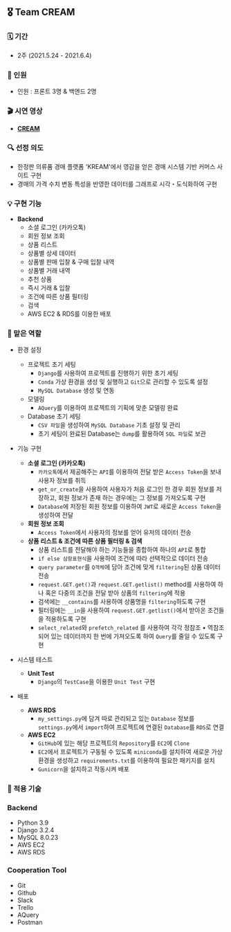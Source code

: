 ## 🎖  Team CREAM

### 🗓  기간

- 2주 (2021.5.24 - 2021.6.4)

### 🍭  인원

- 인원 : 프론트 3명 & 백엔드 2명

### 🎬  시연 영상

- **[CREAM](https://www.youtube.com/watch?v=kR4HfsWcevo&list=PLZTmS1zO_K1Zj4ZRa-eu3Ugt-DfGC7eXC&index=5)**

### 🔍  선정 의도

- 한정판 의류품 경매 플랫폼 'KREAM'에서 영감을 얻은 경매 시스템 기반 커머스 사이트 구현
- 경매의 가격 수치 변동 특성을 반영한 데이터를 그래프로 시각・도식화하여 구현

### 💡  구현 기능

- **Backend**
    - 소셜 로그인 (카카오톡)
    - 회원 정보 조회
    - 상품 리스트
    - 상품별 상세 데이터
    - 상품별 판매 입찰 & 구매 입찰 내역
    - 상품별 거래 내역
    - 추천 상품
    - 즉시 거래 & 입찰
    - 조건에 따른 상품 필터링
    - 검색
    - AWS EC2 & RDS를 이용한 배포

### 💎  맡은 역할

- 환경 설정
    - 프로젝트 초기 세팅
        - `Django`를 사용하여 프로젝트를 진행하기 위한 초기 세팅
        - `Conda` 가상 환경을 생성 및 실행하고 `Git`으로 관리할 수 있도록 설정
        - `MySQL Database` 생성 및 연동
    - 모델링
        - `AQuery`를 이용하여 프로젝트의 기획에 맞춘 모델링 완료
    - Database 초기 세팅
        - `CSV 파일`을 생성하여 `MySQL Database` 기초 설정 및 관리
        - 초기 세팅이 완료된 Database는 `dump`를 활용하여 `SQL 파일`로 보관

- 기능 구현
    - **소셜 로그인 (카카오톡)**
        - `카카오톡`에서 제공해주는 `API`를 이용하여 전달 받은 `Access Token`을 보내 사용자 정보를 취득
        - `get_or_create`을 사용하여 사용자가 처음 로그인 한 경우 회원 정보를 저장하고, 회원 정보가 존재 하는 경우에는 그 정보를 가져오도록 구현
        - `Database`에 저장된 회원 정보를 이용하여 `JWT`로 새로운 `Access Token`을 생성하여 전달
    - **회원 정보 조회**
        - `Access Token`에서 사용자의 정보를 얻어 유저의 데이터 전송
    - **상품 리스트 & 조건에 따른 상품 필터링 & 검색**
        - 상품 리스트를 전달해야 하는 기능들을 종합하여 하나의 `API`로 통합
        - `if else 삼항표현식`을 사용하여 조건에 따라 선택적으로 데이터 전송
        - `query parameter`를 `Q객체`에 담아 조건에 맞게 `filtering`된 상품 데이터 전송
        - `request.GET.get()`과 `request.GET.getlist()` method를 사용하여 하나 혹은 다중의 조건을 전달 받아 상품의 `filtering`에 적용
        - 검색에는 `__contains`를 사용하여 상품명을 `filtering`하도록 구현
        - 필터링에는 `__in`을 사용하여 `request.GET.getlist()`에서 받아온 조건들을 적용하도록 구현
        - `select_related`와 `prefetch_related` 를 사용하여 각각 정참조 • 역참조 되어 있는 데이터까지 한 번에 가져오도록 하여 `Query`를 줄일 수 있도록 구현

- 시스템 테스트
    - **Unit Test**
        - `Django`의 `TestCase`을 이용한 `Unit Test` 구현

- 배포
    - **AWS RDS**
        - `my_settings.py`에 담겨 따로 관리되고 있는 `Database` 정보를 `settings.py`에서 `import`하여 프로젝트에 연결된 `Database`를 `RDS`로 연결
    - **AWS EC2**
        - `GitHub`에 있는 해당 프로젝트의 `Repository`를 `EC2`에 `Clone`
        - `EC2`에서 프로젝트가 구동될 수 있도록 `miniconda`를 설치하여 새로운 가상환경을 생성하고 `requirements.txt`를 이용하여 필요한 패키지를 설치
        - `Gunicorn`을 설치하고 작동시켜 배포


### 🔮  적용 기술

### **Backend**

- Python 3.9
- Django 3.2.4
- MySQL 8.0.23
- AWS EC2
- AWS RDS

### **Cooperation Tool**

- Git
- Github
- Slack
- Trello
- AQuery
- Postman


